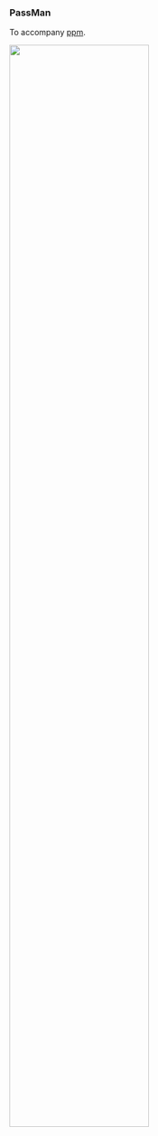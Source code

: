 ### PassMan

To accompany [ppm](https://github.com/kootenpv/ppm).

<img src="https://github.com/kootenpv/emp/blob/master/screenshot.png" width="70%"></img>
